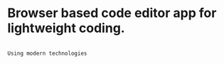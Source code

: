 # Browser based code editor app for lightweight coding.

```typescript

Using modern technologies 
```

